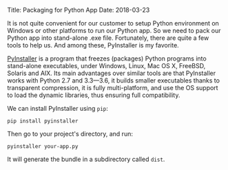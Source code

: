 Title: Packaging for Python App
Date: 2018-03-23

It is not quite convenient for our customer to setup Python environment on Windows or other platforms to run our Python app. So we need to pack our Python app into stand-alone .exe file. Fortunately, there are quite a few tools to help us. And among these, PyInstaller is my favorite.

[PyInstaller](http://www.pyinstaller.org/) is a program that freezes (packages) Python programs into stand-alone executables, under Windows, Linux, Mac OS X, FreeBSD, Solaris and AIX. Its main advantages over similar tools are that PyInstaller works with Python 2.7 and 3.3—3.6, it builds smaller executables thanks to transparent compression, it is fully multi-platform, and use the OS support to load the dynamic libraries, thus ensuring full compatibility.

We can install PyInstaller using `pip`:

```
pip install pyinstaller
```

Then go to your project's directory, and run:

```
pyinstaller your-app.py
```

It will generate the bundle in a subdirectory called `dist`.
